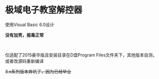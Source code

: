 # 极域电子教室解控器

使用Visual Basic 6.0设计

**没有加壳，报毒正常**

<br/>

仅适配了2015豪华版且安装目录在D盘Program Files文件夹下，其他版本自测，或者改源码重新编译


~~3.x系列版本弃坑了，因为已经毕业~~
